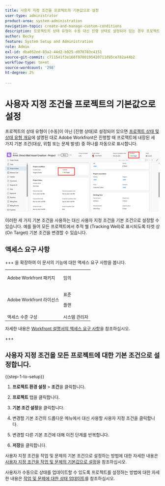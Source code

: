 ```yaml
---
title: 사용자 지정 조건을 프로젝트의 기본값으로 설정
user-type: administrator
product-area: system-administration
navigation-topic: create-and-manage-custom-conditions
description: 프로젝트의 상태 유형이 수동 대신 진행 상태로 설정되어 있는 경우 프로젝트 상태 및 상태 유형 개요에 설명된 대로 Adobe Workfront은 프로젝트 진행 시 프로젝트에 내장된 세 가지 기본 상태(목표 달성, 위험 또는 문제 발생) 중 하나를 자동으로 표시합니다.
author: Becky
feature: System Setup and Administration
role: Admin
exl-id: dba052ed-83a2-44d2-b025-d970783c4151
source-git-commit: c711541f3e166f9700195420711d95ce782a44b2
workflow-type: tm+mt
source-wordcount: '298'
ht-degree: 2%

---
```


# 사용자 지정 조건을 프로젝트의 기본값으로 설정

프로젝트의 상태 유형이 [수동]이 아닌 [진행 상태]로 설정되어 있으면 [프로젝트 상태 및 상태 유형 개요](../../../manage-work/projects/manage-projects/project-condition-and-condition-type.md)에 설명된 대로 Adobe Workfront은 진행할 때 프로젝트에 내장된 세 가지 기본 조건(대상, 위험 또는 문제 발생) 중 하나를 자동으로 표시합니다.

![프로젝트 헤더의 조건 및 세부 정보](assets/condition-of-project-0825.png)

이러한 세 가지 기본 조건을 사용하는 대신 사용자 지정 조건을 기본 조건으로 설정할 수 있습니다. 예를 들어 모든 프로젝트에서 추적 웰 (Tracking Well)로 표시되도록 타겟 상(On Target) 기본 조건을 변경할 수 있습니다.

## 액세스 요구 사항

+++ 을 확장하여 이 문서의 기능에 대한 액세스 요구 사항을 봅니다.

<table style="table-layout:auto"> 
 <col> 
 <col> 
 <tbody> 
  <tr> 
   <td>Adobe Workfront 패키지</td> 
   <td><p>임의</p></td> 
  </tr> 
  <tr> 
   <td>Adobe Workfront 라이선스</td> 
   <td><p>표준</p>
       <p>플랜</p></td>
  </tr> 
  <tr> 
   <td>액세스 수준 구성</td> 
   <td>시스템 관리자</td> 
  </tr> 
 </tbody> 
</table>

자세한 내용은 [Workfront 설명서의 액세스 요구 사항](/help/quicksilver/administration-and-setup/add-users/access-levels-and-object-permissions/access-level-requirements-in-documentation.md)을 참조하십시오.

+++

## 사용자 지정 조건을 모든 프로젝트에 대한 기본 조건으로 설정합니다.

{{step-1-to-setup}}

1. **프로젝트 환경 설정** > **조건**&#x200B;을 클릭합니다.

1. **프로젝트** 탭을 클릭합니다.
1. **기본 조건 설정**&#x200B;을 클릭합니다.
1. 변경할 기본 조건의 드롭다운 메뉴에서 대신 사용할 사용자 지정 조건을 클릭합니다.
1. 변경할 다른 기본 조건에 대해 이전 단계를 반복합니다.
1. **저장**&#x200B;을 클릭합니다.

사용자 지정 조건을 작업 및 문제의 기본 조건으로 설정하는 방법에 대한 자세한 내용은 [사용자 지정 조건을 작업 및 문제의 기본값으로 설정](../../../administration-and-setup/customize-workfront/create-manage-custom-conditions/set-custom-condition-default-tasks-issues.md)을 참조하십시오.

사용자가 수동으로 상태를 업데이트할 수 있도록 프로젝트를 설정하는 방법에 대한 자세한 내용은 [작업 및 문제에 대한 상태 업데이트](../../../manage-work/projects/updating-work-in-a-project/update-condition-for-tasks-and-issues.md)를 참조하십시오.
